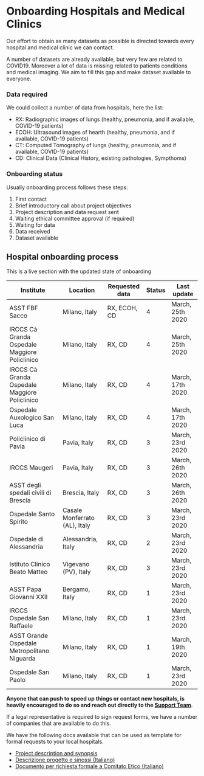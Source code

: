 # Onboarding Hospitals and Medical Clinics
Our effort to obtain as many datasets as possible is directed towards every hospital and medical clinic we can contact. 

A number of datasets are already available, but very few are related to COVID19. Moreover a lot of data is missing related to patients conditions and medical imaging. We aim to fill this gap and make dataset available to everyone.

### Data required
We could collect a number of data from hospitals, here the list:

- RX: Radiographic images of lungs (healthy, pneumonia, and if available, COVID-19 patients)
- ECOH: Ultrasound images of hearth (healthy, pneumonia, and if available, COVID-19 patients)
- CT: Computed Tomography of lungs (healthy, pneumonia, and if available, COVID-19 patients)
- CD: Clinical Data (Clinical History, existing pathologies, Sympthoms)


### Onboarding status
Usually onboarding process follows these steps:

1. First contact
2. Brief introductory call about project objectives
3. Project description and data request sent
4. Waiting ethical committee approval (if required)
5. Waiting for data
6. Data received
7. Dataset available

## Hospital onboarding process
This is a live section with the updated state of onboarding

| Institute | Location |Requested data |  Status | Last update |
|---| ---| ---| --- | ---|
| ASST FBF Sacco | Milano, Italy |  RX, ECOH, CD | 4 | March, 25th 2020 |
| IRCCS Cà Granda Ospedale Maggiore Policlinico |Milano, Italy | RX, CD | 4 | March, 25th 2020 |
| IRCCS Cà Granda Ospedale Maggiore Policlinico |Milano, Italy | RX, CD | 4 | March, 17th 2020 |
| Ospedale Auxologico San Luca | Milano, Italy | RX, CD | 4 | March, 17th 2020 |
| Policlinico di Pavia | Pavia, Italy | RX, CD | 3 | March, 23rd 2020 |
| IRCCS Maugeri |Pavia, Italy | RX, CD | 3 | March, 26th 2020 |
| ASST degli spedali civili di Brescia |  Brescia, Italy | RX, CD | 3 | March, 26th 2020 |
| Ospedale Santo Spirito |Casale Monferrato (AL), Italy | RX, CD | 3 | March, 23rd 2020 |
| Ospedale di Alessandria |Alessandria, Italy | RX, CD | 2 | March, 23rd 2020 |
| Istituto Clinico Beato Matteo |Vigevano (PV), Italy | RX, CD | 3 | March, 23rd 2020 |
| ASST Papa Giovanni XXII |Bergamo, Italy | RX, CD | 1 | March, 23rd 2020 |
| IRCCS Ospedale San Raffaele |Milano, Italy | RX, CD | 1 | March, 23rd 2020 |
| ASST Grande Ospedale Metropolitano Niguarda | Milano, Italy | RX, CD | 1 | March, 19th 2020 |
| Ospedale San Paolo | Milano, Italy | RX, CD | 1 | March, 23rd 2020 |

**Anyone that can push to speed up things or contact new hospitals, is heavily encouraged to do so and reach out directly to the [Support Team](mailto:support@defeatcovid19.org)**.

If a legal representative is required to sign request forms, we have a number of companies that are available to do this.

We have the following docs available that can be used as template for formal requests to your local hospitals.
- [Project description and synopsis](https://docs.google.com/document/d/1welm3aLzyXJG-IO2ueHCmJhxm1QK2MNqfq2FT7PBtEo/edit#heading=h.1fob9te)
- [Descrizione progetto e sinossi (Italiano)](https://docs.google.com/document/d/1Q6v2beQ4BTjvRMw0Lr2VQnJndkBGLhabcvrL8u97Ct0/edit#)
- [Documento per richiesta formale a Comitato Etico (Italiano)](https://docs.google.com/document/d/11VPRsGtBRrEgcsaaKSzmRZJaMycqyEEZEmhGlGUh21s/edit)
